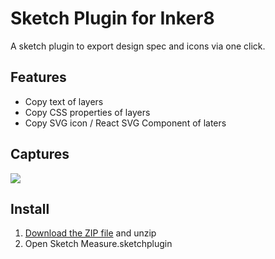# Sketch Plugin for Inker8

A sketch plugin to export design spec and icons via one click.

## Features

* Copy text of layers
* Copy CSS properties of layers
* Copy SVG icon / React SVG Component of laters

## Captures

![](https://github.com/inker8/sketch-plugin/raw/master/docs/capture.png)

## Install

1. [Download the ZIP file](https://github.com/inker8/sketch-plugin/raw/master/inker8.sketchplugin.zip) and unzip
2. Open Sketch Measure.sketchplugin
